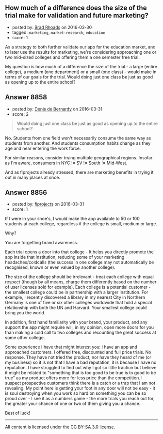 ## How much of a difference does the size of the trial make for validation and future marketing?

- posted by: [Brad Rhoads](https://stackexchange.com/users/42121/brad-rhoads) on 2016-03-30
- tagged: `marketing`, `market-research`, `education`
- score: 1

<p>As a strategy to both further validate our app for the education market, and to later use the results for marketing, we're considering approaching one or two mid-sized colleges and offering them a one semester free trial.</p>

<p>My question is how much of a difference the size of the trial -  a large (entire college), a medium (one department) or a small (one class) - would make in terms of our goals for the trial. Would doing just one class be just as good as opening up to the entire school?</p>



## Answer 8858

- posted by: [Denis de Bernardy](https://stackexchange.com/users/182468/denis-de-bernardy) on 2016-03-31
- score: 2

<blockquote>
  <p>Would doing just one class be just as good as opening up to the entire school?</p>
</blockquote>

<p>No. Students from one field won't necessarily consume the same way as students from another. And students consumption habits change as they age and near entering the work force.</p>

<p>For similar reasons, consider trying multiple geographical regions. Insofar as I'm aware, consumers in NYC != SV != South != Mid-West.</p>

<p>And as fiprojects already stressed, there are marketing benefits in trying it out in many places at once.</p>



## Answer 8856

- posted by: [fiprojects](https://stackexchange.com/users/5370155/fiprojects) on 2016-03-31
- score: 1

<p>If I were in your shoe's, I would make the app available to 50 or 100 students at each college, regardless if the college is small, medium or large.</p>

<p>Why?</p>

<p>You are forgetting brand awareness.</p>

<p>Each trial opens a door into that college - It helps you directly promote the app inside that institution, reducing some of your marketing headaches/coldcalls (the success in one college may not automatically be recognised, known or even valued by another college).</p>

<p>The size of the college should be irrelevant - treat each college with equal respect (though by all means, charge them differently based on the number of user licenses sold for example). Each college is a potential customer - the smallest college could be in partnership with a larger institution. For example, I recently discovered a library in my nearest City in Northern Germany is one of five or six other colleges worldwide that hold a special relationship with both the UN and Harvard. Your smallest college could bring you the world.</p>

<p>In addition, first hand familiarity with your brand, your product, and any support the app might require will, in my opinion, open more doors for you than making a cold call to two colleges and recounting the great success at some other college.</p>

<p>Some experience I have that might interest you: I have an app and approached customers. I offered free, discounted and full price trials. No response. They have not tried the product, nor have they heard of me (or my business) so it is not that I have a bad reputation, it is because I have no reputation. I have struggled to find out why I got so little traction but believe it might be related to "something that is too good to be true is to good to be true" as my product offers more for less price than the competition. I suspect prospective customers think there is a catch or a trap that I am not revealing. My point here is getting your foot in any door will not be easy - it is soul destroying when you work so hard on something you can be so proud over - I see it as a numbers game - the more trials you reach out for, the greater your chance of one or two of them giving you a chance.</p>

<p>Best of luck!</p>




---

All content is licensed under the [CC BY-SA 3.0 license](https://creativecommons.org/licenses/by-sa/3.0/).
